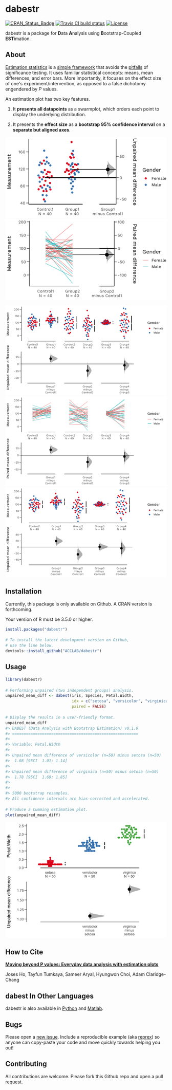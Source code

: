 
dabestr
=======

[![CRAN\_Status\_Badge](https://www.r-pkg.org/badges/version-last-release/dabestr?color=orange)](https://cran.r-project.org/package=dabestr) [![Travis CI build status](https://img.shields.io/travis/com/ACCLAB/dabestr/master.svg)](https://travis-ci.com/ACCLAB/dabestr/) [![License](https://img.shields.io/badge/License-BSD%203--Clause-blue.svg)](https://opensource.org/licenses/BSD-3-Clause)

dabestr is a package for **D**ata **A**nalysis using **B**ootstrap-Coupled **EST**imation.

About
-----

[Estimation statistics](https://en.wikipedia.org/wiki/Estimation_statistics "Estimation Stats on Wikipedia") is a [simple framework](https://thenewstatistics.com/itns/ "Introduction to the New Statistics") that avoids the [pitfalls](https://www.nature.com/articles/nmeth.3288 "The fickle P value generates irreproducible results, Halsey et al 2015") of significance testing. It uses familiar statistical concepts: means, mean differences, and error bars. More importantly, it focuses on the effect size of one's experiment/intervention, as opposed to a false dichotomy engendered by *P* values.

An estimation plot has two key features.

1.  It **presents all datapoints** as a swarmplot, which orders each point to display the underlying distribution.

2.  It presents the **effect size** as a **bootstrap 95% confidence interval** on a **separate but aligned axes**.

![](man/figures/README-gardner.altman.showpieces-1.png)![](man/figures/README-gardner.altman.showpieces-2.png)

![](man/figures/README-cumming.showpieces-1.png)![](man/figures/README-cumming.showpieces-2.png)![](man/figures/README-cumming.showpieces-3.png)

Installation
------------

Currently, this package is only available on Github. A CRAN version is forthcoming.

Your version of R must be 3.5.0 or higher.

``` r
install.packages("dabestr")

# To install the latest development version on Github,
# use the line below.
devtools::install_github("ACCLAB/dabestr")
```

Usage
-----

``` r
library(dabestr)

# Performing unpaired (two independent groups) analysis.
unpaired_mean_diff <- dabest(iris, Species, Petal.Width,
                             idx = c("setosa", "versicolor", "virginica"),
                             paired = FALSE)

# Display the results in a user-friendly format.
unpaired_mean_diff
#> DABEST (Data Analysis with Bootstrap Estimation) v0.1.0
#> =======================================================
#> 
#> Variable: Petal.Width 
#> 
#> Unpaired mean difference of versicolor (n=50) minus setosa (n=50)
#>  1.08 [95CI  1.01; 1.14]
#> 
#> Unpaired mean difference of virginica (n=50) minus setosa (n=50)
#>  1.78 [95CI  1.69; 1.85]
#> 
#> 
#> 5000 bootstrap resamples.
#> All confidence intervals are bias-corrected and accelerated.

# Produce a Cumming estimation plot.
plot(unpaired_mean_diff)
```

![](man/figures/README-usage-1.png)

How to Cite
-----------

[**Moving beyond P values: Everyday data analysis with estimation plots**](https://doi.org/10.1101/377978 "Our BioRxiv preprint")

Joses Ho, Tayfun Tumkaya, Sameer Aryal, Hyungwon Choi, Adam Claridge-Chang

dabest In Other Languages
-------------------------

dabestr is also available in [Python](https://github.com/ACCLAB/DABEST-python "DABEST-Python on Github") and [Matlab](https://github.com/ACCLAB/DABEST-Matlab "DABEST-Matlab on Github").

Bugs
----

Please open a [new issue](https://github.com/ACCLAB/dabestr/issues/new). Include a reproducible example (aka [reprex](https://www.tidyverse.org/help/)) so anyone can copy-paste your code and move quickly towards helping you out!

Contributing
------------

All contributions are welcome. Please fork this Github repo and open a pull request.
